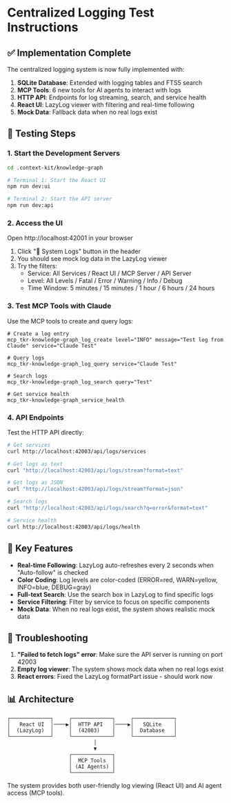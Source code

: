 # Centralized Logging Test Instructions

## ✅ Implementation Complete

The centralized logging system is now fully implemented with:

1. **SQLite Database**: Extended with logging tables and FTS5 search
2. **MCP Tools**: 6 new tools for AI agents to interact with logs
3. **HTTP API**: Endpoints for log streaming, search, and service health  
4. **React UI**: LazyLog viewer with filtering and real-time following
5. **Mock Data**: Fallback data when no real logs exist

## 🧪 Testing Steps

### 1. Start the Development Servers

```bash
cd .context-kit/knowledge-graph

# Terminal 1: Start the React UI
npm run dev:ui

# Terminal 2: Start the API server  
npm run dev:api
```

### 2. Access the UI

Open http://localhost:42001 in your browser

1. Click "📝 System Logs" button in the header
2. You should see mock log data in the LazyLog viewer
3. Try the filters:
   - Service: All Services / React UI / MCP Server / API Server
   - Level: All Levels / Fatal / Error / Warning / Info / Debug
   - Time Window: 5 minutes / 15 minutes / 1 hour / 6 hours / 24 hours

### 3. Test MCP Tools with Claude

Use the MCP tools to create and query logs:

```
# Create a log entry
mcp_tkr-knowledge-graph_log_create level="INFO" message="Test log from Claude" service="Claude Test"

# Query logs
mcp_tkr-knowledge-graph_log_query service="Claude Test"

# Search logs
mcp_tkr-knowledge-graph_log_search query="Test"

# Get service health
mcp_tkr-knowledge-graph_service_health
```

### 4. API Endpoints

Test the HTTP API directly:

```bash
# Get services
curl http://localhost:42003/api/logs/services

# Get logs as text
curl "http://localhost:42003/api/logs/stream?format=text"

# Get logs as JSON
curl "http://localhost:42003/api/logs/stream?format=json"

# Search logs
curl "http://localhost:42003/api/logs/search?q=error&format=text"

# Service health
curl http://localhost:42003/api/logs/health
```

## 🎯 Key Features

- **Real-time Following**: LazyLog auto-refreshes every 2 seconds when "Auto-follow" is checked
- **Color Coding**: Log levels are color-coded (ERROR=red, WARN=yellow, INFO=blue, DEBUG=gray)
- **Full-text Search**: Use the search box in LazyLog to find specific logs
- **Service Filtering**: Filter by service to focus on specific components
- **Mock Data**: When no real logs exist, the system shows realistic mock data

## 🐛 Troubleshooting

1. **"Failed to fetch logs" error**: Make sure the API server is running on port 42003
2. **Empty log viewer**: The system shows mock data when no real logs exist
3. **React errors**: Fixed the LazyLog formatPart issue - should work now

## 📊 Architecture

```
┌─────────────┐     ┌─────────────┐     ┌─────────────┐
│   React UI  │────▶│  HTTP API   │────▶│   SQLite    │
│  (LazyLog)  │     │  (42003)    │     │  Database   │
└─────────────┘     └─────────────┘     └─────────────┘
                            │
                            ▼
                    ┌─────────────┐
                    │  MCP Tools  │
                    │ (AI Agents) │
                    └─────────────┘
```

The system provides both user-friendly log viewing (React UI) and AI agent access (MCP tools).